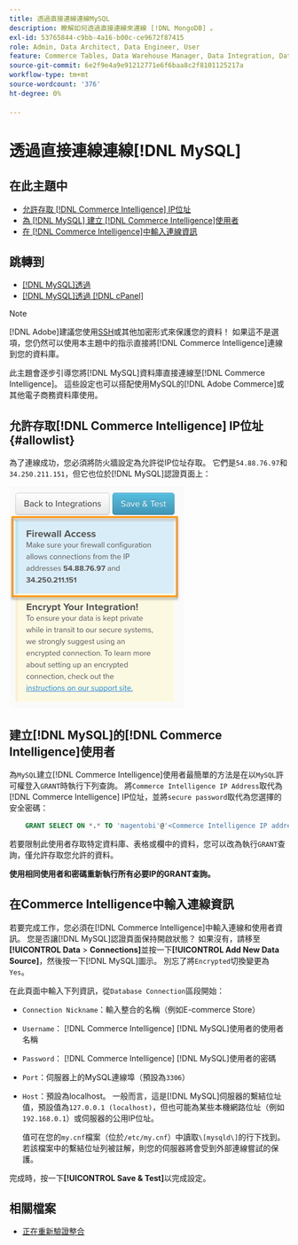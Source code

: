 ```yaml
---
title: 透過直接連線連線MySQL
description: 瞭解如何透過直接連線來連線 [!DNL MongoDB] 。
exl-id: 53765844-c9bb-4a16-b00c-ce9672f87415
role: Admin, Data Architect, Data Engineer, User
feature: Commerce Tables, Data Warehouse Manager, Data Integration, Data Import/Export
source-git-commit: 6e2f9e4a9e91212771e6f6baa8c2f8101125217a
workflow-type: tm+mt
source-wordcount: '376'
ht-degree: 0%

---
```


# 透過直接連線連線[!DNL MySQL]

## 在此主題中

* [允許存取 [!DNL Commerce Intelligence] IP位址](#allowlist)
* [為 [!DNL MySQL] 建立 [!DNL Commerce Intelligence]使用者](#steptwo)
* [在 [!DNL Commerce Intelligence]中輸入連線資訊](#stepthree)

## 跳轉到

* [[!DNL MySQL]透過 &#x200B;](../integrations/mysql-via-ssh-tunnel.md)
* [[!DNL MySQL]透過 [!DNL cPanel]](../integrations/mysql-via-cpanel.md)

>[!NOTE]
>
>[!DNL Adobe]建議您使用[SSH](../integrations/mysql-via-ssh-tunnel.md)或其他加密形式來保護您的資料！ 如果這不是選項，您仍然可以使用本主題中的指示直接將[!DNL Commerce Intelligence]連線到您的資料庫。

此主題會逐步引導您將[!DNL MySQL]資料庫直接連線至[!DNL Commerce Intelligence]。 這些設定也可以搭配使用MySQL的[!DNL Adobe Commerce]或其他電子商務資料庫使用。

## 允許存取[!DNL Commerce Intelligence] IP位址 {#allowlist}

為了連線成功，您必須將防火牆設定為允許從IP位址存取。 它們是`54.88.76.97`和`34.250.211.151`，但它也位於[!DNL MySQL]認證頁面上：

![MBI_Allow_Access_IPs.png](../../../assets/MBI_allow_access_IPs.png)

## 建立[!DNL MySQL]的[!DNL Commerce Intelligence]使用者

為`MySQL`建立[!DNL Commerce Intelligence]使用者最簡單的方法是在以`MySQL`許可權登入`GRANT`時執行下列查詢。 將`Commerce Intelligence IP Address`取代為[!DNL Commerce Intelligence] IP位址，並將`secure password`取代為您選擇的安全密碼：

```sql
    GRANT SELECT ON *.* TO 'magentobi'@'<Commerce Intelligence IP address>' IDENTIFIED BY '<secure password>';
```

若要限制此使用者存取特定資料庫、表格或欄中的資料，您可以改為執行`GRANT`查詢，僅允許存取您允許的資料。

**使用相同使用者和密碼重新執行所有必要IP的GRANT查詢。**

## 在Commerce Intelligence中輸入連線資訊

若要完成工作，您必須在[!DNL Commerce Intelligence]中輸入連線和使用者資訊。 您是否讓[!DNL MySQL]認證頁面保持開啟狀態？ 如果沒有，請移至&#x200B;**[!UICONTROL Data** > **Connections]**&#x200B;並按一下&#x200B;**[!UICONTROL Add New Data Source]**，然後按一下[!DNL MySQL]圖示。 別忘了將`Encrypted`切換變更為`Yes`。

在此頁面中輸入下列資訊，從`Database Connection`區段開始：

* `Connection Nickname`：輸入整合的名稱（例如E-commerce Store）
* `Username`： [!DNL Commerce Intelligence] [!DNL MySQL]使用者的使用者名稱
* `Password`： [!DNL Commerce Intelligence] [!DNL MySQL]使用者的密碼
* `Port`：伺服器上的MySQL連線埠（預設為`3306`）
* `Host`：預設為localhost。 一般而言，這是[!DNL MySQL]伺服器的繫結位址值，預設值為`127.0.0.1 (localhost)`，但也可能為某些本機網路位址（例如`192.168.0.1`）或伺服器的公用IP位址。

  值可在您的`my.cnf`檔案（位於`/etc/my.cnf`）中讀取`\[mysqld\]`的行下找到。 若該檔案中的繫結位址列被註解，則您的伺服器將會受到外部連線嘗試的保護。

完成時，按一下&#x200B;**[!UICONTROL Save & Test]**&#x200B;以完成設定。

## 相關檔案

* [正在重新驗證整合](https://experienceleague.adobe.com/docs/commerce-knowledge-base/kb/how-to/mbi-reauthenticating-integrations.html?lang=zh-Hant)
